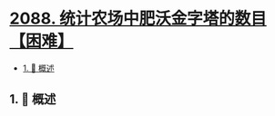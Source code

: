 # [2088. 统计农场中肥沃金字塔的数目【困难】](https://github.com/tnotesjs/TNotes.leetcode/tree/main/notes/2088.%20%E7%BB%9F%E8%AE%A1%E5%86%9C%E5%9C%BA%E4%B8%AD%E8%82%A5%E6%B2%83%E9%87%91%E5%AD%97%E5%A1%94%E7%9A%84%E6%95%B0%E7%9B%AE%E3%80%90%E5%9B%B0%E9%9A%BE%E3%80%91)

<!-- region:toc -->

- [1. 📝 概述](#1--概述)

<!-- endregion:toc -->

## 1. 📝 概述
